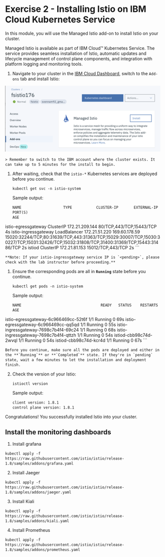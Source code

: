 # Exercise 2 - Installing Istio on IBM Cloud Kubernetes Service

In this module, you will use the Managed Istio add-on to install Istio on your cluster. 

Managed Istio is available as part of IBM Cloud™ Kubernetes Service. The service provides seamless installation of Istio, automatic updates and lifecycle management of control plane components, and integration with platform logging and monitoring tools.
  
1.  Navigate to your cluster in the [IBM Cloud Dashboard](https://cloud.ibm.com/kubernetes/clusters), switch to the `Add-ons` tab and install Istio:

![](../README_images/istioinstall.png)

    > Remember to switch to the IBM account where the cluster exists. It can take up to 5 minutes for the install to begin.

1.  After waiting, check that the `istio-*` Kubernetes services are deployed before you continue.

    ```
    kubectl get svc -n istio-system
    ```

    Sample output:
    ```shell
    NAME                   TYPE           CLUSTER-IP       EXTERNAL-IP     PORT(S)                                                                                                                                      AGE
istio-egressgateway    ClusterIP      172.21.209.144   <none>          80/TCP,443/TCP,15443/TCP                                                                                                                     4s
istio-ingressgateway   LoadBalancer   172.21.51.220    169.60.178.59   15020:32244/TCP,80:31639/TCP,443:31363/TCP,15029:30007/TCP,15030:30227/TCP,15031:32426/TCP,15032:31808/TCP,31400:31369/TCP,15443:31486/TCP   2s
istiod                 ClusterIP      172.21.81.153    <none>          15012/TCP,443/TCP                                                                                                                            2s
    ```

    **Note: If your istio-ingressgateway service IP is `<pending>`, please check with the lab instructor before proceeding.**

1.  Ensure the corresponding pods are all in **`Running`** state before you continue.

    ```shell
    kubectl get pods -n istio-system
    ```
    Sample output:
    ```shell
    NAME                                    READY   STATUS    RESTARTS   AGE
istio-egressgateway-6c966469cc-52t6f    1/1     Running   0          69s
istio-egressgateway-6c966469cc-qq5qd    1/1     Running   0          55s
istio-ingressgateway-7698c7b4f4-69c24   1/1     Running   0          68s
istio-ingressgateway-7698c7b4f4-qttzh   1/1     Running   0          54s
istiod-cbb98c74d-2wvql                  1/1     Running   0          54s
istiod-cbb98c74d-kcr4d                  1/1     Running   0          67s
    ```

    Before you continue, make sure all the pods are deployed and either in the **`Running`** or **`Completed`** state. If they're in `pending` state, wait a few minutes to let the installation and deployment finish.

2. Check the version of your Istio:
    ```shell
    istioctl version
    ```
    Sample output:
    ```shell
    client version: 1.8.1
    control plane version: 1.8.1
    ```
Congratulations! You successfully installed Istio into your cluster.


## Install the monitoring dashboards

1. Install grafana
```
kubectl apply -f https://raw.githubusercontent.com/istio/istio/release-1.8/samples/addons/grafana.yaml

```
2. Install Jaeger
```
kubectl apply -f https://raw.githubusercontent.com/istio/istio/release-1.8/samples/addons/jaeger.yaml
```
3. Install Kiali
```
kubectl apply -f https://raw.githubusercontent.com/istio/istio/release-1.8/samples/addons/kiali.yaml
```
4. Install Prometheus
```
kubectl apply -f https://raw.githubusercontent.com/istio/istio/release-1.8/samples/addons/prometheus.yaml
```
